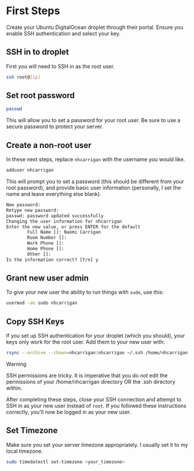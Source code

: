 # First Steps

Create your Ubuntu DigitalOcean droplet through their portal. Ensure you enable SSH authentication and select your key.

## SSH in to droplet

First you will need to SSH in as the root user.

```bash
ssh root@[ip]
```

## Set root password

```bash
passwd
```

This will allow you to set a password for your root user. Be sure to use a secure password to protect your server.

## Create a non-root user

In these next steps, replace `nhcarrigan` with the username you would like.

```bash
adduser nhcarrigan
```

This will prompt you to set a password (this should be different from your root password), and provide basic user information (personally, I set the name and leave everything else blank).

```txt
New password:
Retype new password:
passwd: password updated successfully
Changing the user information for nhcarrigan
Enter the new value, or press ENTER for the default
        Full Name []: Naomi Carrigan
        Room Number []:
        Work Phone []:
        Home Phone []:
        Other []:
Is the information correct? [Y/n] y
```

## Grant new user admin

To give your new user the ability to run things with `sudo`, use this:

```bash
usermod -aG sudo nhcarrigan
```

## Copy SSH Keys

If you set up SSH authentication for your droplet (which you should), your keys only work for the root user. Add them to your new user with:

```bash
rsync --archive --chown=nhcarrigan:nhcarrigan ~/.ssh /home/nhcarrigan
```

> [!WARNING]
> SSH permissions are tricky. It is imperative that you do *not* edit the permissions of your /home/nhcarrigan directory OR the .ssh directory within.

After completing these steps, close your SSH connection and attempt to SSH in as your new user instead of `root`. If you followed these instructions correctly, you'll now be logged in as your new user.

## Set Timezone

Make sure you set your server timezone appropriately. I usually set it to my local timezone.

```bash
sudo timedatectl set-timezone <your_timezone>
```
